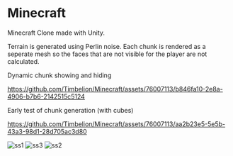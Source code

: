 # Minecraft
Minecraft Clone made with Unity.

Terrain is generated using Perlin noise. Each chunk is rendered as a seperate mesh so the faces that are not visible for the player are not calculated.

Dynamic chunk showing and hiding

https://github.com/Timbelion/Minecraft/assets/76007113/b846fa10-2e8a-4906-b7b6-2142515c5124

Early test of chunk generation (with cubes)

https://github.com/Timbelion/Minecraft/assets/76007113/aa2b23e5-5e5b-43a3-98d1-28d705ac3d80

![ss1](https://github.com/Timbelion/Minecraft/assets/76007113/0c924dc4-cc72-445a-a540-aa158e2bfdc2)
![ss3](https://github.com/Timbelion/Minecraft/assets/76007113/fdd01082-ee10-47f9-8777-96cfded3afe4)
![ss2](https://github.com/Timbelion/Minecraft/assets/76007113/ad3a7fd1-5f57-4a10-9e3d-0393266f31a7)

